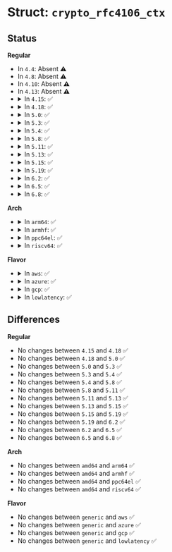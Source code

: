 # Struct: <code>crypto_rfc4106_ctx</code>

## Status
<b>Regular</b>
<ul>
<li>
In <code>4.4</code>: Absent ⚠️
</li>
<li>
In <code>4.8</code>: Absent ⚠️
</li>
<li>
In <code>4.10</code>: Absent ⚠️
</li>
<li>
In <code>4.13</code>: Absent ⚠️
</li>
<li>
<details>
<summary>In <code>4.15</code>: ✅</summary>

```c
struct crypto_rfc4106_ctx {
    struct crypto_aead *child;
    u8 nonce[4];
};
```
</details>
</li>
<li>
<details>
<summary>In <code>4.18</code>: ✅</summary>

```c
struct crypto_rfc4106_ctx {
    struct crypto_aead *child;
    u8 nonce[4];
};
```
</details>
</li>
<li>
<details>
<summary>In <code>5.0</code>: ✅</summary>

```c
struct crypto_rfc4106_ctx {
    struct crypto_aead *child;
    u8 nonce[4];
};
```
</details>
</li>
<li>
<details>
<summary>In <code>5.3</code>: ✅</summary>

```c
struct crypto_rfc4106_ctx {
    struct crypto_aead *child;
    u8 nonce[4];
};
```
</details>
</li>
<li>
<details>
<summary>In <code>5.4</code>: ✅</summary>

```c
struct crypto_rfc4106_ctx {
    struct crypto_aead *child;
    u8 nonce[4];
};
```
</details>
</li>
<li>
<details>
<summary>In <code>5.8</code>: ✅</summary>

```c
struct crypto_rfc4106_ctx {
    struct crypto_aead *child;
    u8 nonce[4];
};
```
</details>
</li>
<li>
<details>
<summary>In <code>5.11</code>: ✅</summary>

```c
struct crypto_rfc4106_ctx {
    struct crypto_aead *child;
    u8 nonce[4];
};
```
</details>
</li>
<li>
<details>
<summary>In <code>5.13</code>: ✅</summary>

```c
struct crypto_rfc4106_ctx {
    struct crypto_aead *child;
    u8 nonce[4];
};
```
</details>
</li>
<li>
<details>
<summary>In <code>5.15</code>: ✅</summary>

```c
struct crypto_rfc4106_ctx {
    struct crypto_aead *child;
    u8 nonce[4];
};
```
</details>
</li>
<li>
<details>
<summary>In <code>5.19</code>: ✅</summary>

```c
struct crypto_rfc4106_ctx {
    struct crypto_aead *child;
    u8 nonce[4];
};
```
</details>
</li>
<li>
<details>
<summary>In <code>6.2</code>: ✅</summary>

```c
struct crypto_rfc4106_ctx {
    struct crypto_aead *child;
    u8 nonce[4];
};
```
</details>
</li>
<li>
<details>
<summary>In <code>6.5</code>: ✅</summary>

```c
struct crypto_rfc4106_ctx {
    struct crypto_aead *child;
    u8 nonce[4];
};
```
</details>
</li>
<li>
<details>
<summary>In <code>6.8</code>: ✅</summary>

```c
struct crypto_rfc4106_ctx {
    struct crypto_aead *child;
    u8 nonce[4];
};
```
</details>
</li>
</ul>
<b>Arch</b>
<ul>
<li>
<details>
<summary>In <code>arm64</code>: ✅</summary>

```c
struct crypto_rfc4106_ctx {
    struct crypto_aead *child;
    u8 nonce[4];
};
```
</details>
</li>
<li>
<details>
<summary>In <code>armhf</code>: ✅</summary>

```c
struct crypto_rfc4106_ctx {
    struct crypto_aead *child;
    u8 nonce[4];
};
```
</details>
</li>
<li>
<details>
<summary>In <code>ppc64el</code>: ✅</summary>

```c
struct crypto_rfc4106_ctx {
    struct crypto_aead *child;
    u8 nonce[4];
};
```
</details>
</li>
<li>
<details>
<summary>In <code>riscv64</code>: ✅</summary>

```c
struct crypto_rfc4106_ctx {
    struct crypto_aead *child;
    u8 nonce[4];
};
```
</details>
</li>
</ul>
<b>Flavor</b>
<ul>
<li>
<details>
<summary>In <code>aws</code>: ✅</summary>

```c
struct crypto_rfc4106_ctx {
    struct crypto_aead *child;
    u8 nonce[4];
};
```
</details>
</li>
<li>
<details>
<summary>In <code>azure</code>: ✅</summary>

```c
struct crypto_rfc4106_ctx {
    struct crypto_aead *child;
    u8 nonce[4];
};
```
</details>
</li>
<li>
<details>
<summary>In <code>gcp</code>: ✅</summary>

```c
struct crypto_rfc4106_ctx {
    struct crypto_aead *child;
    u8 nonce[4];
};
```
</details>
</li>
<li>
<details>
<summary>In <code>lowlatency</code>: ✅</summary>

```c
struct crypto_rfc4106_ctx {
    struct crypto_aead *child;
    u8 nonce[4];
};
```
</details>
</li>
</ul>

## Differences
<b>Regular</b>
<ul>
<li>
No changes between <code>4.15</code> and <code>4.18</code> ✅
</li>
<li>
No changes between <code>4.18</code> and <code>5.0</code> ✅
</li>
<li>
No changes between <code>5.0</code> and <code>5.3</code> ✅
</li>
<li>
No changes between <code>5.3</code> and <code>5.4</code> ✅
</li>
<li>
No changes between <code>5.4</code> and <code>5.8</code> ✅
</li>
<li>
No changes between <code>5.8</code> and <code>5.11</code> ✅
</li>
<li>
No changes between <code>5.11</code> and <code>5.13</code> ✅
</li>
<li>
No changes between <code>5.13</code> and <code>5.15</code> ✅
</li>
<li>
No changes between <code>5.15</code> and <code>5.19</code> ✅
</li>
<li>
No changes between <code>5.19</code> and <code>6.2</code> ✅
</li>
<li>
No changes between <code>6.2</code> and <code>6.5</code> ✅
</li>
<li>
No changes between <code>6.5</code> and <code>6.8</code> ✅
</li>
</ul>
<b>Arch</b>
<ul>
<li>
No changes between <code>amd64</code> and <code>arm64</code> ✅
</li>
<li>
No changes between <code>amd64</code> and <code>armhf</code> ✅
</li>
<li>
No changes between <code>amd64</code> and <code>ppc64el</code> ✅
</li>
<li>
No changes between <code>amd64</code> and <code>riscv64</code> ✅
</li>
</ul>
<b>Flavor</b>
<ul>
<li>
No changes between <code>generic</code> and <code>aws</code> ✅
</li>
<li>
No changes between <code>generic</code> and <code>azure</code> ✅
</li>
<li>
No changes between <code>generic</code> and <code>gcp</code> ✅
</li>
<li>
No changes between <code>generic</code> and <code>lowlatency</code> ✅
</li>
</ul>
